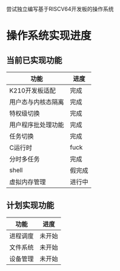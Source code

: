 尝试独立编写基于RISCV64开发板的操作系统
# 操作系统实现进度

## 当前已实现功能

| 功能        | 进度   |
|-----------|------|
| K210开发板适配 | 完成   |
| 用户态与内核态隔离 | 完成   |
| 特权级切换     | 完成   |
| 用户程序批处理功能 | 完成   |
| 任务切换      | 完成   |
| C运行时      | fuck |
| 分时多任务     | 完成   |
| shell     | 假完成  |
| 虚拟内存管理         | 进行中  |

## 计划实现功能

| 功能                 | 进度   |
|--------------------|--------|
| 进程调度             | 未开始 |
| 文件系统             | 未开始 |
| 设备管理             | 未开始 |

